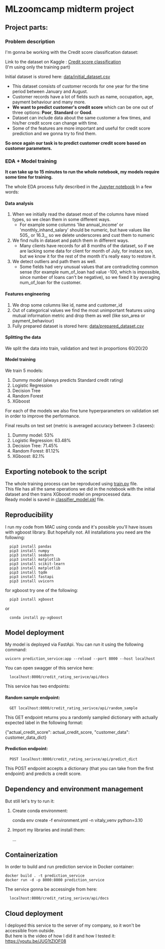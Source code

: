 # MLzoomcamp midterm project

## Project parts:

### Problem description

I'm gonna be working with the Credit score classification dataset:

Link to the dataset on Kaggle : [Credit score classification](https://www.kaggle.com/datasets/parisrohan/credit-score-classification)  
(I'm using only the training part)

Initial dataset is stored here: [data/initial_dataset.csv](https://github.com/Stayermax/MLzoomcamp_midterm_project/blob/main/data/initial_dataset.csv)

* This dataset consists of customer records for one year for the time period between January and August.
* Customer records have a lot of fields such as name, occupation, age, payment behaviour and many more.
* **We want to predict customer's credit score** which can be one out of three options: **Poor**, **Standard** or **Good**.
* Dataset can include data about the same customer a few times, and his/her credit score can change with time.
* Some of the features are more important and useful for credit score prediction and we gonna try to find them. 

**So once again our task is to predict customer credit score based on customer parameters.**

### EDA + Model training
**It can take up to 15 minutes to run the whole notebook, my models require some time for training.**  

The whole EDA process fully described in the [Jupyter notebook](https://github.com/Stayermax/MLzoomcamp_midterm_project/blob/main/notebook.ipynb)
In a few words:

#### Data analysis
1. When we initially read the dataset most of the columns have mixed types, so we clean them in some different ways.
   * For example some columns 'like annual_income' or 'monthly_inhand_salary' should be numeric, but have values like 505_ or 16.3_, so we delete underscores and cust them to numeric
2. We find nulls in dataset and patch them in different ways.
   * Many clients have records for all 8 months of the dataset, so if we are lacking some data for client for month of July, for instace ssn, but we know it for the rest of the month it's really easy to restore it.
3. We detect outliers and path them as well.
   * Some fields had very unusual values that are contradicting common sense (for example num_of_loan had value -100, which is impossible, since number of loans can't be negative), so we fixed it by averaging num_of_loan for the customer.

#### Features engineering
1. We drop some columns like id, name and customer_id
2. Out of categorical values we find the most unimportant features using mutual information metric and drop them as well (like ssn_area or payment_behaviour)
3. Fully prepared dataset is stored here: [data/prepared_dataset.csv](https://github.com/Stayermax/MLzoomcamp_midterm_project/blob/main/data/prepared_dataset.csv)

#### Splitting the data
We split the data into train, validation and test in proportions 60/20/20

#### Model training 
We train 5 models:
1. Dummy model (always predicts Standard credit rating)
2. Logistic Regression
3. Decision Tree
4. Random Forest
5. XGboost

For each of the models we also fine tune hyperparameters on validation set in order to improve the performance.

Final results on test set (metric is averaged accuracy between 3 clasees):
1. Dummy model: 53%
2. Logistic Regression: 63.48%
3. Decision Tree: 71.45%
4. Random Forest: 81.12%
5. XGboost: 82.1%

## Exporting notebook to the script

The whole training process can be reproduced using [train.py](https://github.com/Stayermax/MLzoomcamp_midterm_project/blob/main/train.py) file.  
This file has all the same operations we did in the notebook with the initial dataset and then trains XGboost model on preprocessed data.  
Ready model is saved in [classifier_model.pkl](https://github.com/Stayermax/MLzoomcamp_midterm_project/blob/main/classifier_model.pkl) file.

## Reproducibility

I run my code from MAC using conda and it's possible you'll have issues with xgboost library.
But hopefully not. 
All installations you need are the following:

      pip3 install pandas
      pip3 install numpy
      pip3 install seaborn
      pip3 install matplotlib
      pip3 install scikit-learn
      pip3 install matplotlib
      pip3 install tqdm
      pip3 install fastapi
      pip3 install uvicorn

for xgboost try one of the following:

      pip3 install xgboost
   
or

      conda install py-xgboost

## Model deployment

My model is deployed via FastApi. You can run it using the following command:

    uvicorn prediction_service:app --reload --port 8000 --host localhost

You can open swagger of this service here: 
      
      localhost:8000/credit_rating_serivce/api/docs

This service has two endpoints:  
#### **Random sample endpoint:**  
      
      GET localhost:8000/credit_rating_serivce/api/random_sample

This GET endpoint returns you a randomly sampled dictionary with actually expected label in the following format:
   
   {"actual_credit_score": actual_credit_score, "customer_data": customer_data_dict}

#### **Prediction endpoint:**  


      POST localhost:8000/credit_rating_serivce/api/predict_dict

This POST endpoint accepts a dictionary (that you can take from the first endpoint) and predicts a credit score. 

## Dependency and environment management

But still let's try to run it:
1. Create conda environment:
      
   conda env create -f environment.yml -n vitaly_venv python=3.10

2. Import my libraries and install them:

    ...

## Containerization

In order to build and run prediction service in Docker container:
    
    docker build . -t prediction_service
    docker run -d -p 8000:8000 prediction_service

The service gonna be accessingle from here:
   
      localhost:8000/credit_rating_serivce/api/docs

## Cloud deployment 

I deployed this service to the server of my company, so it won't be accessible from outside.  
But here is the video of how I did it and how I tested it: https://youtu.be/JUG1tZIOF08